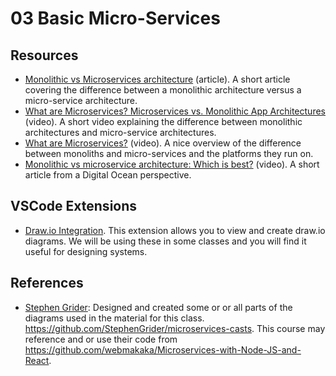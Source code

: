 # 03 Basic Micro-Services

## Resources

- [Monolithic vs Microservices architecture](https://www.geeksforgeeks.org/monolithic-vs-microservices-architecture/) (article). A short article covering the difference between a monolithic architecture versus a micro-service architecture.
- [What are Microservices? Microservices vs. Monolithic App Architectures](https://cutt.ly/QCnBSYP) (video). A short video explaining the difference between monolithic architectures and micro-service architectures.
- [What are Microservices?](https://cutt.ly/HCnNFrB) (video). A nice overview of the difference between monoliths and micro-services and the platforms they run on.
- [Monolithic vs microservice architecture: Which is best?](https://cutt.ly/jCnN9yB) (video). A short article from a Digital Ocean perspective.

## VSCode Extensions

- [Draw.io Integration](https://marketplace.visualstudio.com/items?itemName=hediet.vscode-drawio). This extension allows you to view and create draw.io diagrams. We will be using these in some classes and you will find it useful for designing systems.

## References

- [Stephen Grider](https://www.linkedin.com/in/stephengrider/): Designed and created some or or all parts of the diagrams used in the material for this class. https://github.com/StephenGrider/microservices-casts. This course may reference and or use their code from https://github.com/webmakaka/Microservices-with-Node-JS-and-React.
